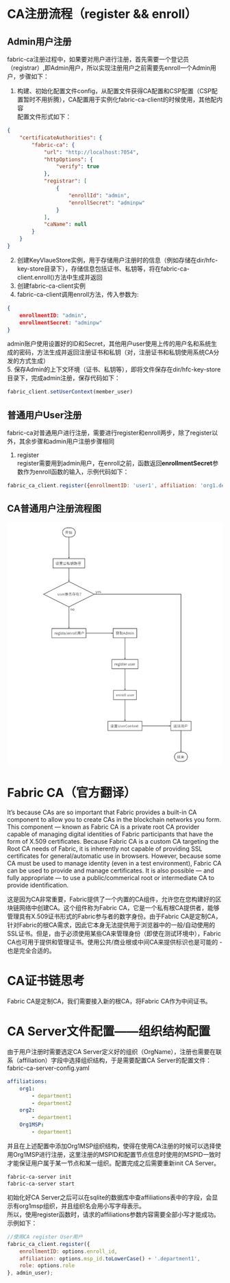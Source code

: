 # CA注册流程（register && enroll）

## **Admin用户注册**
fabric-ca注册过程中，如果要对用户进行注册，首先需要一个登记员（registrar）,即Admin用户，所以实现注册用户之前需要先enroll一个Admin用户，步骤如下：  
1. 构建、初始化配置文件config，从配置文件获得CA配置和CSP配置（CSP配置暂时不用折腾），CA配置用于实例化fabric-ca-client的时候使用，其他配内容  
配置文件形式如下：  
```json
{
    "certificateAuthorities": {
		"fabric-ca": {
			"url": "http://localhost:7054",
			"httpOptions": {
				"verify": true
			},
			"registrar": [
				{
					"enrollId": "admin",
					"enrollSecret": "adminpw"
				}
			],
			"caName": null
		}
	}
}
```
2. 创建KeyVlaueStore实例，用于存储用户注册时的信息（例如存储在dir/hfc-key-store目录下），存储信息包括证书、私钥等，将在fabric-ca-client.enroll()方法中生成并返回  
3. 创建fabric-ca-client实例  
4. fabric-ca-client调用enroll方法，传入参数为:  
```json
{
    enrollmentID: "admin",
    enrollmentSecret: "adminpw"
}
```  
admin账户使用设置好的ID和Secret，其他用户user使用上传的用户名和系统生成的密码，方法生成并返回注册证书和私钥（对，注册证书和私钥使用系统CA分发的方式生成）  
5. 保存Admin的上下文环境（证书、私钥等），即将文件保存在dir/hfc-key-store目录下，完成admin注册，保存代码如下：  
```js
fabric_client.setUserContext(member_user)
```

## **普通用户User注册**  
fabric-ca对普通用户进行注册，需要进行register和enroll两步，除了register以外，其余步骤和admin用户注册步骤相同
1. register  
register需要用到admin用户，在enroll之前，函数返回**enrollmentSecret**参数作为enroll函数的输入，示例代码如下：
```js
fabric_ca_client.register({enrollmentID: 'user1', affiliation: 'org1.department1',role: 'client'}, admin_user);
```

## **CA普通用户注册流程图**  
![CA注册流程图](/doc_images/register&&enroll.png)


# Fabric CA（官方翻译）
It’s because CAs are so important that Fabric provides a built-in CA component to allow you to create CAs in the blockchain networks you form. This component — known as Fabric CA is a private root CA provider capable of managing digital identities of Fabric participants that have the form of X.509 certificates. Because Fabric CA is a custom CA targeting the Root CA needs of Fabric, it is inherently not capable of providing SSL certificates for general/automatic use in browsers. However, because some CA must be used to manage identity (even in a test environment), Fabric CA can be used to provide and manage certificates. It is also possible — and fully appropriate — to use a public/commerical root or intermediate CA to provide identification.  
  
这是因为CA非常重要，Fabric提供了一个内置的CA组件，允许您在您构建好的区块链网络中创建CA。这个组件称为Fabric CA，它是一个私有根CA提供者，能够管理具有X.509证书形式的Fabric参与者的数字身份。由于Fabric CA是定制CA，针对Fabric的根CA需求，因此它本身无法提供用于浏览器中的一般/自动使用的SSL证书。但是，由于必须使用某些CA来管理身份（即使在测试环境中），Fabric CA也可用于提供和管理证书。使用公共/商业根或中间CA来提供标识也是可能的 - 也是完全合适的。

# CA证书链思考
Fabric CA是定制CA，我们需要接入新的根CA，将Fabric CA作为中间证书。

# CA Server文件配置——组织结构配置
由于用户注册时需要选定CA Server定义好的组织（OrgName），注册也需要在联系（affiliation）字段中选择组织结构，于是需要配置CA Server的配置文件：fabric-ca-server-config.yaml  
```yaml
affiliations:
	org1:
		- department1
		- department2
	org2:
		- department1
	Org1MSP:
		- department1
```  
并且在上述配置中添加Org1MSP组织结构，使得在使用CA注册的时候可以选择使用Org1MSP进行注册，这里注册的MSPID和配置节点信息时使用的MSPID一致时才能保证用户属于某一节点和某一组织。配置完成之后需要重新init CA Server。
```shell
fabric-ca-server init
fabric-ca-server start
```  
初始化好CA Server之后可以在sqlite的数据库中查affiliations表中的字段，会显示有org1msp组织，并且组织名会用小写字母表示。  
所以，使用register函数时，请求的affiliations参数内容需要全部小写才能成功。示例如下：
```js
//使用CA register User用户
fabric_ca_client.register({
	enrollmentID: options.enroll_id,
	affiliation: options.msp_id.toLowerCase() + '.department1',
	role: options.role
}, admin_user);
```